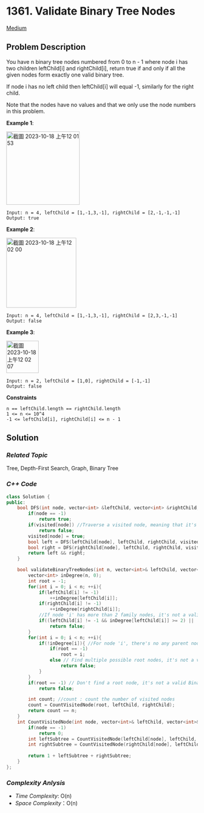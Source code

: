 # 1361. Validate Binary Tree Nodes
[Medium](https://leetcode.com/problems/validate-binary-tree-nodes/description/)

## Problem Description

You have n binary tree nodes numbered from 0 to n - 1 where node i has two children leftChild[i] and rightChild[i], return true if and only if all the given nodes form exactly one valid binary tree.

If node i has no left child then leftChild[i] will equal -1, similarly for the right child.

Note that the nodes have no values and that we only use the node numbers in this problem.


**Example 1**:

<img width="193" alt="截圖 2023-10-18 上午12 01 53" src="https://github.com/Eddiecc06/LeetCode/assets/18256877/d86a2f7b-1954-47e6-98e0-3b7dda20d916">

```
Input: n = 4, leftChild = [1,-1,3,-1], rightChild = [2,-1,-1,-1]
Output: true
```
**Example 2**:

<img width="184" alt="截圖 2023-10-18 上午12 02 00" src="https://github.com/Eddiecc06/LeetCode/assets/18256877/893a09f7-bcec-4985-bc11-87d33e3ee13f">

```
Input: n = 4, leftChild = [1,-1,3,-1], rightChild = [2,3,-1,-1]
Output: false
```
**Example 3**:

<img width="85" alt="截圖 2023-10-18 上午12 02 07" src="https://github.com/Eddiecc06/LeetCode/assets/18256877/1351c8ea-c033-4f68-ac6e-2064af37a018">

```
Input: n = 2, leftChild = [1,0], rightChild = [-1,-1]
Output: false
```

**Constraints**
```
n == leftChild.length == rightChild.length
1 <= n <= 10^4
-1 <= leftChild[i], rightChild[i] <= n - 1
```

## Solution

### _Related Topic_
   Tree, Depth-First Search, Graph, Binary Tree

### _C++ Code_
```cpp
class Solution {
public:
    bool DFS(int node, vector<int> &leftChild, vector<int> &rightChild, vector<bool> &visited){
        if(node == -1)
            return true;
        if(visited[node]) //Traverse a visited node, meaning that it's not a valid Binary Tree
            return false; 
        visited[node] = true;
        bool left = DFS(leftChild[node], leftChild, rightChild, visited);
        bool right = DFS(rightChild[node], leftChild, rightChild, visited);
        return left && right;
    } 

    bool validateBinaryTreeNodes(int n, vector<int>& leftChild, vector<int>& rightChild) {
        vector<int> inDegree(n, 0);
        int root = -1;
        for(int i = 0; i < n; ++i){
            if(leftChild[i] != -1)
                ++inDegree[leftChild[i]];
            if(rightChild[i] != -1)
                ++inDegree[rightChild[i]];
            //If node 'i' has more than 2 family nodes, it's not a valid Binary Tree. Return false
            if((leftChild[i] != -1 && inDegree[leftChild[i]] >= 2) || (rightChild[i] != -1 && inDegree[rightChild[i]] >= 2) )
                return false;
        }
        for(int i = 0; i < n; ++i){
            if(!inDegree[i]){ //For node 'i', there's no any parent node
                if(root == -1)
                    root = i;
                else // Find multiple possible root nodes, it's not a valid Binary Tree. Return false
                    return false;
            }
        }
        if(root == -1) // Don't find a root node, it's not a valid Binary Tree. Return false
            return false;

        int count; //count : count the number of visited nodes
        count = CountVisitedNode(root, leftChild, rightChild);
        return count == n;
    }
    int CountVisitedNode(int node, vector<int>& leftChild, vector<int>& rightChild){
        if(node == -1)
            return 0;
        int leftSubtree = CountVisitedNode(leftChild[node], leftChild, rightChild);
        int rightSubtree = CountVisitedNode(rightChild[node], leftChild, rightChild);
        
        return 1 + leftSubtree + rightSubtree;
    }
};
```

### _Complexity Anlysis_
- _Time Complexity_: O(n)
- _Space Complexity_：O(n)
